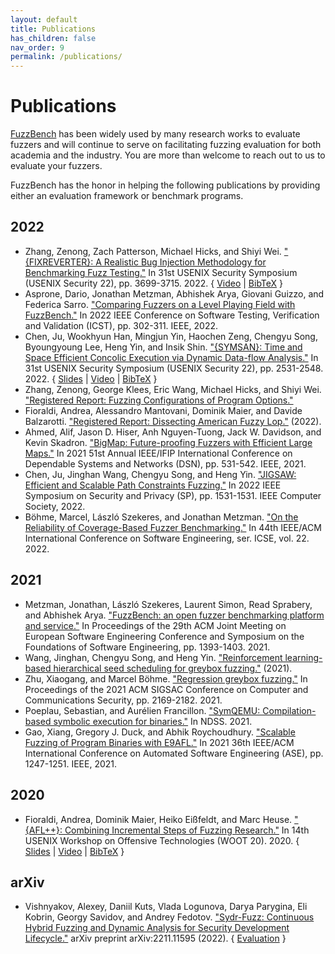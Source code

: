```yaml
---
layout: default
title: Publications
has_children: false
nav_order: 9
permalink: /publications/
---
```


# Publications

[FuzzBench](https://dl.acm.org/doi/pdf/10.1145/3468264.3473932)
has been widely used by many research works to evaluate fuzzers and will
continue to serve on facilitating fuzzing evaluation for both academia and
the industry.
You are more than welcome to reach out to us to evaluate your fuzzers.

FuzzBench has the honor in helping the following publications by providing either an
evaluation framework or benchmark programs.

<!---
[//]: # (Only included publications of top venues.)
[//]: # (Citations are in Chicago style.)
[//]: # (Include the following links of each publication, if available:)
[//]: # (1. Full Paper.)
[//]: # (2. Our FuzzBench report.)
[//]: # (3. Slides.)
[//]: # (4. Video.)
[//]: # (5. BibTeX.)
-->

## 2022
* Zhang, Zenong, Zach Patterson, Michael Hicks, and Shiyi Wei.
  ["{FIXREVERTER}: A Realistic Bug Injection Methodology for Benchmarking Fuzz
  Testing."](https://www.usenix.org/system/files/sec22-zhang-zenong.pdf) In 31st
  USENIX Security Symposium (USENIX Security 22), pp. 3699-3715. 2022.
  { [Video](https://youtu.be/8n0GVJGvF7w)
  | [BibTeX](https://www.usenix.org/biblio/export/bibtex/281412)
  }
* Asprone, Dario, Jonathan Metzman, Abhishek Arya, Giovani Guizzo, and Federica
  Sarro. ["Comparing Fuzzers on a Level Playing Field with FuzzBench."](https://discovery.ucl.ac.uk/id/eprint/10144606/1/Comparing%20Fuzzers%20on%20a%20Level%20Playing%20Field%20with%20FuzzBench.pdf)
  In 2022 IEEE Conference on Software Testing, Verification and Validation
  (ICST), pp. 302-311. IEEE, 2022.
* Chen, Ju, Wookhyun Han, Mingjun Yin, Haochen Zeng, Chengyu Song, Byoungyoung
  Lee, Heng Yin, and Insik Shin. ["{SYMSAN}: Time and Space Efficient Concolic
  Execution via Dynamic Data-flow Analysis."](https://www.usenix.org/system/files/sec22-chen-ju.pdf)
  In 31st USENIX Security Symposium (USENIX Security 22), pp. 2531-2548. 2022.
  { [Slides](https://www.usenix.org/system/files/sec22_slides-chen_ju.pdf)
  | [Video](https://youtu.be/kactPkTffIo)
  | [BibTeX](https://www.usenix.org/biblio/export/bibtex/281360)
  }
* Zhang, Zenong, George Klees, Eric Wang, Michael Hicks, and Shiyi Wei.
  ["Registered Report: Fuzzing Configurations of Program
  Options."](https://www.ndss-symposium.org/wp-content/uploads/fuzzing2022_23008_paper.pdf)
* Fioraldi, Andrea, Alessandro Mantovani, Dominik Maier, and Davide Balzarotti.
  ["Registered Report: Dissecting American Fuzzy Lop."](https://www.eurecom.fr/publication/6832/download/sec-publi-6832.pdf) (2022).
* Ahmed, Alif, Jason D. Hiser, Anh Nguyen-Tuong, Jack W. Davidson, and Kevin
  Skadron. ["BigMap: Future-proofing Fuzzers with Efficient Large Maps."](https://alifahmed.github.io/res/BigMap_DSN.pdf)
  In 2021 51st Annual IEEE/IFIP International Conference on Dependable Systems
  and Networks (DSN), pp. 531-542. IEEE, 2021.
* Chen, Ju, Jinghan Wang, Chengyu Song, and Heng Yin. ["JIGSAW: Efficient and
  Scalable Path Constraints Fuzzing."](https://www.cs.ucr.edu/~heng/pubs/jigsaw_sp22.pdf)
  In 2022 IEEE Symposium on Security and Privacy (SP), pp. 1531-1531. IEEE Computer Society, 2022.
* Böhme, Marcel, László Szekeres, and Jonathan Metzman.
  ["On the Reliability of Coverage-Based Fuzzer Benchmarking."](http://seclab.cs.sunysb.edu/lszekeres/Papers/ICSE22.pdf)
  In 44th IEEE/ACM International Conference on Software Engineering, ser. ICSE,
  vol. 22. 2022.


## 2021
* Metzman, Jonathan, László Szekeres, Laurent Simon, Read Sprabery, and
  Abhishek Arya. ["FuzzBench: an open fuzzer benchmarking platform and
  service."](https://dl.acm.org/doi/pdf/10.1145/3468264.3473932)
  In Proceedings of the 29th ACM Joint Meeting on European Software Engineering
  Conference and Symposium on the Foundations of Software Engineering, pp.
  1393-1403. 2021.
* Wang, Jinghan, Chengyu Song, and Heng Yin. ["Reinforcement learning-based
  hierarchical seed scheduling for greybox
  fuzzing."](https://escholarship.org/uc/item/44p2v1gd) (2021).
* Zhu, Xiaogang, and Marcel Böhme. ["Regression greybox fuzzing."](https://mboehme.github.io/paper/CCS21.pdf)
  In Proceedings of the 2021 ACM SIGSAC Conference on Computer and
  Communications Security, pp. 2169-2182. 2021.
* Poeplau, Sebastian, and Aurélien Francillon. ["SymQEMU: Compilation-based
  symbolic execution for binaries."](http://193.55.114.4/docs/ndss21_symqemu.pdf)
  In NDSS. 2021.
* Gao, Xiang, Gregory J. Duck, and Abhik Roychoudhury. ["Scalable Fuzzing of
  Program Binaries with E9AFL."](https://www.comp.nus.edu.sg/~gregory/papers/e9afl.pdf)
  In 2021 36th IEEE/ACM International Conference on Automated Software
  Engineering (ASE), pp. 1247-1251. IEEE, 2021.


## 2020
* Fioraldi, Andrea, Dominik Maier, Heiko Eißfeldt, and Marc Heuse. ["{AFL++}:
  Combining Incremental Steps of Fuzzing
  Research."](https://escholarship.org/uc/item/44p2v1gd) In 14th USENIX Workshop on
  Offensive Technologies (WOOT 20). 2020.
  { [Slides](https://www.usenix.org/system/files/woot20-paper36-slides-fioraldi.pdf)
  | [Video](https://youtu.be/cZidm6I7KWU)
  | [BibTeX](https://www.usenix.org/biblio/export/bibtex/257204)
  }


## arXiv
* Vishnyakov, Alexey, Daniil Kuts, Vlada Logunova, Darya Parygina, Eli Kobrin,
  Georgy Savidov, and Andrey Fedotov. ["Sydr-Fuzz: Continuous Hybrid Fuzzing and
  Dynamic Analysis for Security Development Lifecycle."](https://arxiv.org/pdf/2211.11595.pdf)
  arXiv preprint arXiv:2211.11595 (2022).
  { [Evaluation](https://sydr-fuzz.github.io/fuzzbench/) }
